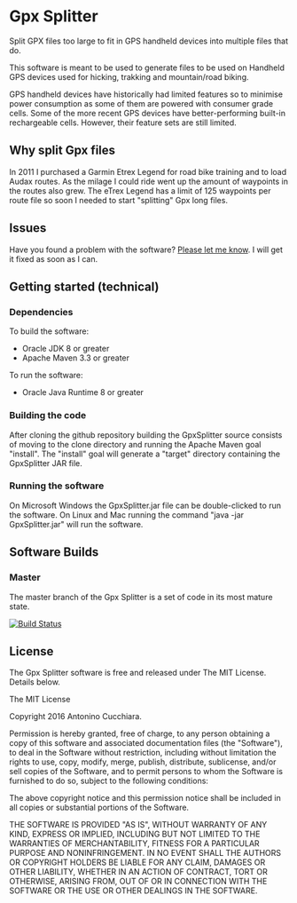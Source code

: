 Gpx Splitter
============

Split GPX files too large to fit in GPS handheld devices into multiple files that do.

This software is meant to be used to generate files to be used on Handheld GPS devices used for hicking, trakking and mountain/road biking.

GPS handheld devices have historically had limited features so to minimise power consumption as some of them are powered with consumer grade cells.
Some of the more recent GPS devices have better-performing built-in rechargeable cells. However, their feature sets are still limited.

Why split Gpx files
-------------------

In 2011 I purchased a Garmin Etrex Legend for road bike training and to load Audax routes.
As the milage I could ride went up the amount of waypoints in the routes also grew.
The eTrex Legend has a limit of 125 waypoints per route file so soon I needed to start "splitting" Gpx long files.

Issues
------

Have you found a problem with the software? [Please let me know](https://github.com/AntoCuc/GpxSplitter/issues). I will get it fixed as soon as I can.

Getting started (technical)
---------------------------

### Dependencies ###

To build the software:
 - Oracle JDK 8 or greater
 - Apache Maven 3.3 or greater
 
To run the software:
 - Oracle Java Runtime 8 or greater

### Building the code ###

After cloning the github repository building the GpxSplitter source consists of moving to the clone directory and running the Apache Maven goal "install".
The "install" goal will generate a "target" directory containing the GpxSplitter JAR file.

### Running the software ###

On Microsoft Windows the GpxSplitter<version>.jar file can be double-clicked to run the software.
On Linux and Mac running the command "java -jar GpxSplitter<version>.jar" will run the software.

Software Builds
---------------

### Master ###

The master branch of the Gpx Splitter is a set of code in its most mature state.

[![Build Status](https://travis-ci.org/AntoCuc/GpxSplitter.svg)](https://travis-ci.org/AntoCuc/GpxSplitter)

License
-------
The Gpx Splitter software is free and released under The MIT License. Details below.

The MIT License 

Copyright 2016 Antonino Cucchiara. 

Permission is hereby granted, free of charge, to any person obtaining a copy 
of this software and associated documentation files (the "Software"), to deal 
in the Software without restriction, including without limitation the rights 
to use, copy, modify, merge, publish, distribute, sublicense, and/or sell 
copies of the Software, and to permit persons to whom the Software is 
furnished to do so, subject to the following conditions: 

The above copyright notice and this permission notice shall be included in 
all copies or substantial portions of the Software. 

THE SOFTWARE IS PROVIDED "AS IS", WITHOUT WARRANTY OF ANY KIND, EXPRESS OR 
IMPLIED, INCLUDING BUT NOT LIMITED TO THE WARRANTIES OF MERCHANTABILITY, 
FITNESS FOR A PARTICULAR PURPOSE AND NONINFRINGEMENT. IN NO EVENT SHALL THE 
AUTHORS OR COPYRIGHT HOLDERS BE LIABLE FOR ANY CLAIM, DAMAGES OR OTHER 
LIABILITY, WHETHER IN AN ACTION OF CONTRACT, TORT OR OTHERWISE, ARISING FROM, 
OUT OF OR IN CONNECTION WITH THE SOFTWARE OR THE USE OR OTHER DEALINGS IN 
THE SOFTWARE. 